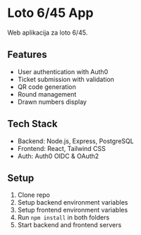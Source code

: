# Loto 6/45 App

Web aplikacija za loto 6/45.

## Features
- User authentication with Auth0
- Ticket submission with validation  
- QR code generation
- Round management
- Drawn numbers display

## Tech Stack
- Backend: Node.js, Express, PostgreSQL
- Frontend: React, Tailwind CSS
- Auth: Auth0 OIDC & OAuth2

## Setup
1. Clone repo
2. Setup backend environment variables
3. Setup frontend environment variables  
4. Run `npm install` in both folders
5. Start backend and frontend servers 
